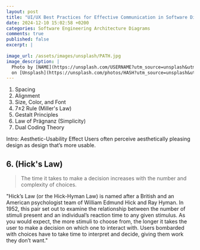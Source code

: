 ```yaml
---
layout: post
title: "UI/UX Best Practices for Effective Communication in Software Diagrams"
date: 2024-12-10 15:02:58 +0200
categories: Software Engineering Architecture Diagrams
comments: true
published: false
excerpt: |
  
image_url: /assets/images/unsplash/PATH.jpg
image_description: |
  Photo by [NAME](https://unsplash.com/USERNAME?utm_source=unsplash&utm_medium=referral&utm_content=creditCopyText)
  on [Unsplash](https://unsplash.com/photos/HASH?utm_source=unsplash&utm_medium=referral&utm_content=creditCopyText)
---
```


1. Spacing
2. Alignment
3. Size, Color, and Font
4. 7±2 Rule (Miller's Law)
5. Gestalt Principles
6. Law of Prägnanz (Simplicity)
7. Dual Coding Theory

Intro: Aesthetic-Usability Effect
Users often perceive aesthetically pleasing design as design that’s more usable.


## 6. (Hick's Law)

> The time it takes to make a decision increases with the number and complexity of choices.

"Hick’s Law (or the Hick-Hyman Law) is named after a British and an American psychologist team of William Edmund Hick and Ray Hyman. In 1952, this pair set out to examine the relationship between the number of stimuli present and an individual’s reaction time to any given stimulus. As you would expect, the more stimuli to choose from, the longer it takes the user to make a decision on which one to interact with. Users bombarded with choices have to take time to interpret and decide, giving them work they don’t want."